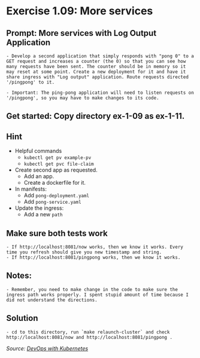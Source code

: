 # Exercise 1.09: More services
## Prompt: More services with Log Output Application
    - Develop a second application that simply responds with "pong 0" to a GET request and increases a counter (the 0) so that you can see how many requests have been sent. The counter should be in memory so it may reset at some point. Create a new deployment for it and have it share ingress with "Log output" application. Route requests directed '/pingpong' to it.

    - Important: The ping-pong application will need to listen requests on '/pingpong', so you may have to make changes to its code.

## Get started: Copy directory ex-1-09 as ex-1-11.
## Hint
- Helpful commands
    - `kubectl get pv example-pv`
    - `kubectl get pvc file-claim`
- Create second app as requested.
    - Add an app.
    - Create a dockerfile for it.
- In manifests:
    - Add `pong-deployment.yaml`
    - Add `pong-service.yaml`
- Update the ingress:
    - Add a new `path`

## Make sure both tests work
    - If http://localhost:8081/now works, then we know it works. Every time you refresh should give you new timestamp and string.
    - If http://localhost:8081/pingpong works, then we know it works.

## Notes:
    - Remember, you need to make change in the code to make sure the ingress path works properly. I spent stupid amount of time because I did not understand the directions.

## Solution
    - cd to this directory, run `make relaunch-cluster` and check http://localhost:8081/now and http://localhost:8081/pingpong .

<i>Source: [DevOps with Kubernetes](https://devopswithkubernetes.com/part-1/3-introduction-to-networking)</i>
